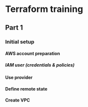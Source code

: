 # Terraform training
## Part 1
### Initial setup
#### AWS account preparation
##### IAM user (credentials & policies)
#### Use provider
#### Define remote state
#### Create VPC